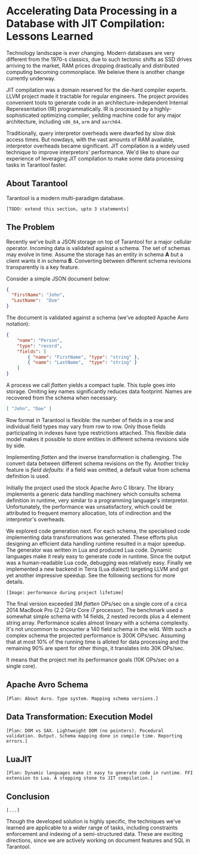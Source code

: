 # Accelerating Data Processing in a Database with JIT&nbsp;Compilation: Lessons Learned

Technology landscape is ever changing.
Modern databases are very different from the 1970-s classics,
due to such tectonic shifts as SSD drives arriving to the market,
RAM prices dropping drastically
and distributed computing becoming commonplace.
We beleive there is another change currently underway.

JIT compilation was a domain reserved for the die-hard compiler experts.
LLVM project made it tractable for regular engineers.
The project provides convenient tools to
generate code in an architecture-independent Internal Reperesentation (IR) programmatically.
IR is processed by a highly-sophisticated optimizing compiler, yeilding
machine code for any major architecture, including `x86_64`, `arm` and `aarch64`.

Traditionally, query interpretor overheads were dwarfed by slow disk access times.
But nowdays, with the vast amounts of RAM available, interpretor overheads
became significant.
JIT compilation is a widely used technique to improve interpretors' performance.
We'd like to share our experience of leveraging JIT compilation
to make some data processing tasks in Tarantool faster.

## About Tarantool

Tarantool is a modern multi-paradigm database.

`[TODO: extend this section, upto 3 statements]`

## The Problem

Recently we've built a JSON storage on top of Tarantool for a
major cellular operator. Incoming data is validated against a schema.
The set of schemas may evolve in time.
Assume the storage has an entity in schema **A** but a client wants it in schema **B**.
Converting between different schema revisions transparently is a key feature.

Consider a simple JSON document below:

```json
{
  "FirstName": "John",
  "LastName":  "Doe"
}
```

The document is validated against a schema (we've adopted Apache Avro notation):

```json
{
    "name": "Person",
    "type": "record",
    "fields": [
        { "name": "FirstName", "type": "string" },
        { "name": "LastName",  "type": "string" }
    ]
}
```

A process we call *flatten* yields a compact tuple.
This tuple goes into storage.
Omiting key names significantly reduces data footprint.
Names are recovered from the schema when necessary.

```json
[ "John", "Doe" ]
```

Row format in Tarantool is flexible:
the number of fields in a row and individual field types may vary from row to row.
Only those fields participating in indexes have type restrictions attached.
This flexible data model makes it possible to store entities in different schema
revisions side by side.

Implementing *flatten* and the inverse transformation is challenging.
The convert data between different schema revisions on the fly.
Another tricky feature is *field defaults*: if a field was omitted, a default value from schema definition is used.

Initially the project used the stock Apache Avro C library. The library implements a generic data handling machinery which consults schema definition in runtime, very similar to a programming language's interpretor. Unfortunately, the performance was unsatisfactory, which could be attributed to frequent memory allocation, lots of indirection and the interpretor's overheads.

We explored code generation next. For each schema, the specialised code implementing data transformations was generated. These efforts plus designing an efficient data handling runtime resulted in a major speedup. The generator was written in Lua and produced Lua code. Dynamic languages make it realy easy to generate code in runtime. Since the output was a human-readable Lua code, debugging was relatively easy. Finally we implemented a new backend in Terra (Lua dialect) targeting LLVM and got yet another impressive speedup. See the following sections for more details.

`[Image: performance during project lifetime]`

The final version exceeded 3M *flatten* OPs/sec on a single core of a circa 2014 MacBook Pro (2.2 GHz Core i7 processor). The benchmark used a somewhat simple schema with 14 fields, 2 nested records plus a 4 element string array. Performance scales almost lineary with a schema complexity. It's not uncommon to encounter a 140 field schema in the wild. With such a complex schema the projected performance is 300K OPs/sec. Assuming that at most 10% of the running time is alloted for data processing and the remaining 90% are spent for other things, it translates into 30K OPs/sec.

It means that the project met its performance goals (10K OPs/sec on a single core).

## Apache Avro Schema

`[Plan: About Avro. Type system. Mapping schema versions.]`

## Data Transformation: Execution Model

`[Plan: DOM vs SAX. Lightweight DOM (no pointers). Pocedural validation. Output. Schema mapping done in compile time. Reporting errors.]`

## LuaJIT

`[Plan: Dynamic languages make it easy to generate code in runtime. FFI extension to Lua. A stepping stone to JIT compilation.]`

## Conclusion

`[...]`

Though the developed solution is highly specific, the techniques we've learned
are applicable to a wider range of tasks, including constraints enforcement
and indexing of a semi-structured data.
These are exciting directions, since we are actively working on document
features and SQL in Tarantool.
